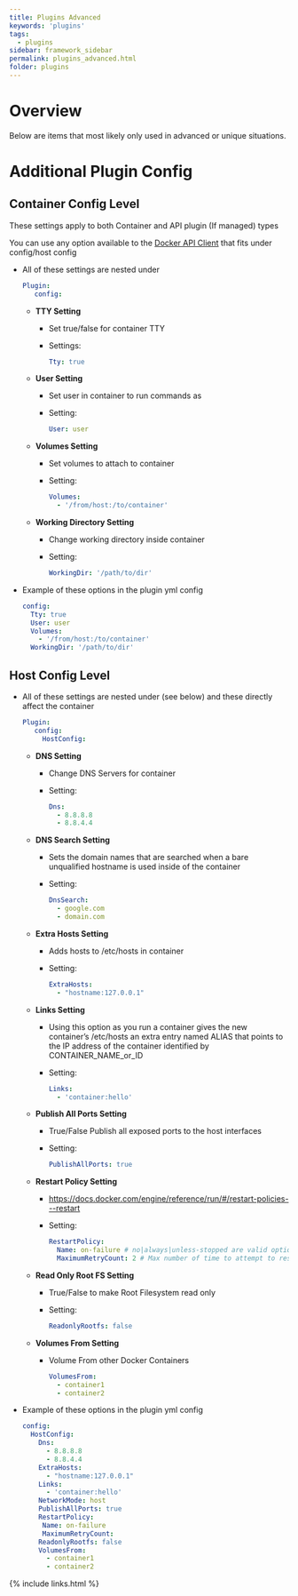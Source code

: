 ```yaml
---
title: Plugins Advanced
keywords: 'plugins'
tags:
  - plugins
sidebar: framework_sidebar
permalink: plugins_advanced.html
folder: plugins
---
```


# Overview

Below are items that most likely only used in advanced or unique situations.

# Additional Plugin Config

## Container Config Level

These settings apply to both Container and API plugin (If managed) types

You can use any option available to the [Docker API Client](https://github.com/swipely/docker-api) that fits under config/host config

-   All of these settings are nested under

    ```yaml
    Plugin:
       config:
    ```

    -   **TTY Setting**
        -   Set true/false for container TTY
        -   Settings:

            ```yaml
            Tty: true
            ```

    -   **User Setting**
        -   Set user in container to run commands as
        -   Setting:

            ```yaml
            User: user
            ```

    -   **Volumes Setting**
        -   Set volumes to attach to container
        -   Setting:

            ```yaml
            Volumes:
              - '/from/host:/to/container'
            ```

    -   **Working Directory Setting**
        -   Change working directory inside container
        -   Setting:

            ```yaml
            WorkingDir: '/path/to/dir'
            ```

-   Example of these options in the plugin yml config

    ```yaml
    config:
      Tty: true
      User: user
      Volumes:
        - '/from/host:/to/container'
      WorkingDir: '/path/to/dir'
    ```

## Host Config Level

-   All of these settings are nested under (see below) and these directly affect the container

    ```yaml
    Plugin:
       config:
         HostConfig:
    ```

    -   **DNS Setting**
        -   Change DNS Servers for container
        -   Setting:

            ```yaml
            Dns:
              - 8.8.8.8
              - 8.8.4.4
            ```

    -   **DNS Search Setting**
        -   Sets the domain names that are searched when a bare unqualified hostname is used inside of the container
        -   Setting:

            ```yaml
            DnsSearch:
              - google.com
              - domain.com
            ```

    -   **Extra Hosts Setting**
        -   Adds hosts to /etc/hosts in container
        -   Setting:

            ```yaml
            ExtraHosts:
              - "hostname:127.0.0.1"
            ```

    -   **Links Setting**
        -   Using this option as you run a container gives the new container’s /etc/hosts an extra entry named ALIAS that points to the IP address of the container identified by CONTAINER_NAME_or_ID
        -   Setting:

            ```yaml
            Links:
              - 'container:hello'
            ```

    -   **Publish All Ports Setting**
        -   True/False Publish all exposed ports to the host interfaces
        -   Setting:

            ```yaml
            PublishAllPorts: true
            ```

    -   **Restart Policy Setting**
        -   <https://docs.docker.com/engine/reference/run/#/restart-policies---restart>
        -   Setting:

            ```yaml
            RestartPolicy:
              Name: on-failure # no|always|unless-stopped are valid options. on-failure requires MaximumRetryCount
              MaximumRetryCount: 2 # Max number of time to attempt to restart container/plugin before quiting
            ```

    -   **Read Only Root FS Setting**
        -   True/False to make Root Filesystem read only
        -   Setting:

            ```yaml
            ReadonlyRootfs: false
            ```

    -   **Volumes From Setting**
        -   Volume From other Docker Containers

            ```yaml
            VolumesFrom:
              - container1
              - container2
            ```

-   Example of these options in the plugin yml config

    ```yaml
    config:
      HostConfig:
        Dns:
          - 8.8.8.8
          - 8.8.4.4
        ExtraHosts:
          - "hostname:127.0.0.1"
        Links:
          - 'container:hello'
        NetworkMode: host
        PublishAllPorts: true
        RestartPolicy:
         Name: on-failure
         MaximumRetryCount:
        ReadonlyRootfs: false
        VolumesFrom:
          - container1
          - container2
    ```

{% include links.html %}
